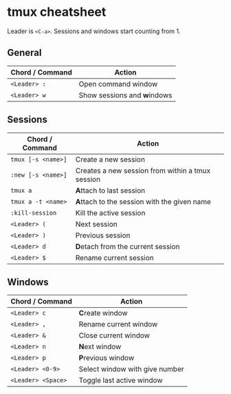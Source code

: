 # tmux cheatsheet
Leader is `<C-a>`.
Sessions and windows start counting from 1.

## General
| Chord / Command | Action 
| ----- | ----- |
| `<Leader> :` | Open command window |
| `<Leader> w` | Show sessions and **w**indows |

## Sessions
| Chord / Command | Action |
| ----- | ----- |
| `tmux [-s <name>]` | Create a new session |
| `:new [-s <name>]` | Creates a new session from within a tmux session |
| `tmux a` | **A**ttach to last session |
| `tmux a -t <name>` | **A**ttach to the session with the given name |
| `:kill-session` | Kill the active session |
| `<Leader> (` | Next session |
| `<Leader> )` | Previous session |
| `<Leader> d` | **D**etach from the current session |
| `<Leader> $` | Rename current session |

## Windows
| Chord / Command | Action |
| ----- | ----- |
| `<Leader> c` | **C**reate window |
| `<Leader> ,` | Rename current window |
| `<Leader> &` | Close current window |
| `<Leader> n` | **N**ext window |
| `<Leader> p` | **P**revious window |
| `<Leader> <0-9>` | Select window with give number |
| `<Leader> <Space>` | Toggle last active window |
